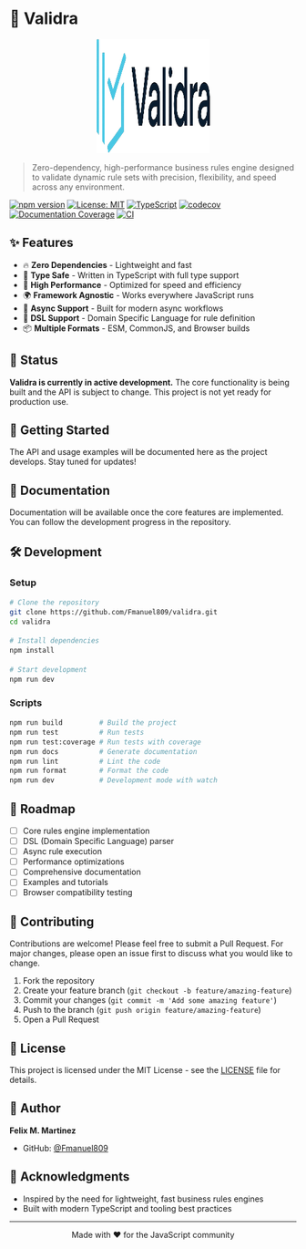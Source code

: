 # 🚀 Validra

<div align="center">
  <img src="validra.png" alt="Validra Logo" width="200" height="200">
</div>

> Zero-dependency, high-performance business rules engine designed to validate dynamic rule sets with precision, flexibility, and speed across any environment.

[![npm version](https://badge.fury.io/js/validra.svg)](https://badge.fury.io/js/validra)
[![License: MIT](https://img.shields.io/badge/License-MIT-yellow.svg)](https://opensource.org/licenses/MIT)
[![TypeScript](https://img.shields.io/badge/%3C%2F%3E-TypeScript-%230074c1.svg)](http://www.typescriptlang.org/)
[![codecov](https://codecov.io/gh/Fmanuel809/validra/graph/badge.svg?token=8Z7LC3CJ8P)](https://codecov.io/gh/Fmanuel809/validra)
[![Documentation Coverage](https://fmanuel809.github.io/validra/coverage.svg)](https://fmanuel809.github.io/validra/)
[![CI](https://github.com/Fmanuel809/validra/workflows/CI%2FCD/badge.svg)](https://github.com/Fmanuel809/validra/actions)

## ✨ Features

- 🔥 **Zero Dependencies** - Lightweight and fast
- 🎯 **Type Safe** - Written in TypeScript with full type support
- 🚀 **High Performance** - Optimized for speed and efficiency
- 🌍 **Framework Agnostic** - Works everywhere JavaScript runs
- 🔄 **Async Support** - Built for modern async workflows
- 🎨 **DSL Support** - Domain Specific Language for rule definition
- 📦 **Multiple Formats** - ESM, CommonJS, and Browser builds

## 🚧 Status

**Validra is currently in active development.** The core functionality is being built and the API is subject to change. This project is not yet ready for production use.


## 🚀 Getting Started

The API and usage examples will be documented here as the project develops. Stay tuned for updates!

## 📖 Documentation

Documentation will be available once the core features are implemented. You can follow the development progress in the repository.

## 🛠️ Development

### Setup

```bash
# Clone the repository
git clone https://github.com/Fmanuel809/validra.git
cd validra

# Install dependencies
npm install

# Start development
npm run dev
```

### Scripts

```bash
npm run build         # Build the project
npm run test          # Run tests
npm run test:coverage # Run tests with coverage
npm run docs          # Generate documentation
npm run lint          # Lint the code
npm run format        # Format the code
npm run dev           # Development mode with watch
```

## 🎯 Roadmap

- [ ] Core rules engine implementation
- [ ] DSL (Domain Specific Language) parser
- [ ] Async rule execution
- [ ] Performance optimizations
- [ ] Comprehensive documentation
- [ ] Examples and tutorials
- [ ] Browser compatibility testing

## 🤝 Contributing

Contributions are welcome! Please feel free to submit a Pull Request. For major changes, please open an issue first to discuss what you would like to change.

1. Fork the repository
2. Create your feature branch (`git checkout -b feature/amazing-feature`)
3. Commit your changes (`git commit -m 'Add some amazing feature'`)
4. Push to the branch (`git push origin feature/amazing-feature`)
5. Open a Pull Request

## 📝 License

This project is licensed under the MIT License - see the [LICENSE](LICENSE) file for details.

## 👤 Author

**Felix M. Martinez**

- GitHub: [@Fmanuel809](https://github.com/Fmanuel809)

## 🙏 Acknowledgments

- Inspired by the need for lightweight, fast business rules engines
- Built with modern TypeScript and tooling best practices

---

<div align="center">Made with ❤️ for the JavaScript community</div>

